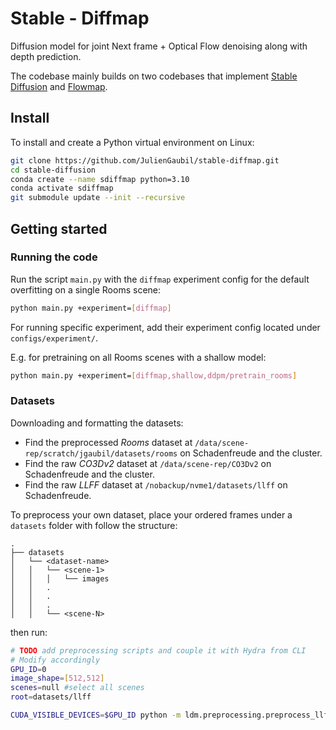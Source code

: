# Stable - Diffmap

Diffusion model for joint Next frame + Optical Flow denoising along with depth prediction.

The codebase mainly builds on two codebases that implement [Stable Diffusion](https://github.com/justinpinkney/stable-diffusion) and [Flowmap](https://github.com/dcharatan/flowmap).


## Install
To install and create a Python virtual environment on Linux:
```bash
git clone https://github.com/JulienGaubil/stable-diffmap.git
cd stable-diffusion
conda create --name sdiffmap python=3.10
conda activate sdiffmap
git submodule update --init --recursive
```

## Getting started

### Running the code 
Run the script `main.py` with the `diffmap` experiment config for the default overfitting on a single Rooms scene:
```bash
python main.py +experiment=[diffmap]
```


For running specific experiment, add their experiment config located under `configs/experiment/`.

E.g. for pretraining on all Rooms scenes with a shallow model:
```bash
python main.py +experiment=[diffmap,shallow,ddpm/pretrain_rooms]
```

### Datasets
Downloading and formatting the datasets:
- Find the preprocessed *Rooms* dataset at `/data/scene-rep/scratch/jgaubil/datasets/rooms` on Schadenfreude and the cluster.
- Find the raw *CO3Dv2* dataset at `/data/scene-rep/CO3Dv2` on Schadenfreude and the cluster.
- Find the raw *LLFF* dataset at `/nobackup/nvme1/datasets/llff` on Schadenfreude.


To preprocess your own dataset, place your ordered frames under a `datasets` folder with follow the structure:

```
.
├── datasets
│   └── <dataset-name>
│   │   └── <scene-1>
│   │   │   └── images
│   │   .
│   │   .
│   │   .
│   │   └── <scene-N>

```
then run:
```bash
# TODO add preprocessing scripts and couple it with Hydra from CLI
# Modify accordingly
GPU_ID=0
image_shape=[512,512]
scenes=null #select all scenes
root=datasets/llff

CUDA_VISIBLE_DEVICES=$GPU_ID python -m ldm.preprocessing.preprocess_llff data.root=$root data.scenes=$scenes data.image_shape=$image_shape
```